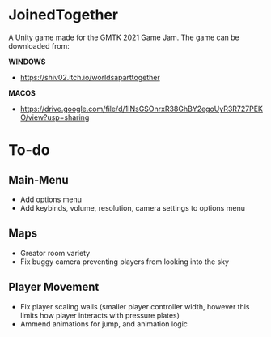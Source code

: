 # JoinedTogether
A Unity game made for the GMTK 2021 Game Jam.
The game can be downloaded from:

**WINDOWS**
  - https://shiv02.itch.io/worldsaparttogether

**MACOS**
  - https://drive.google.com/file/d/1INsGSOnrxR38GhBY2egoUyR3R727PEKO/view?usp=sharing


# To-do
## Main-Menu
- Add options menu
- Add keybinds, volume, resolution, camera settings to options menu

## Maps
- Greator room variety
- Fix buggy camera preventing players from looking into the sky

## Player Movement
- Fix player scaling walls (smaller player controller width, however this limits how player interacts with pressure plates)
- Ammend animations for jump, and animation logic

